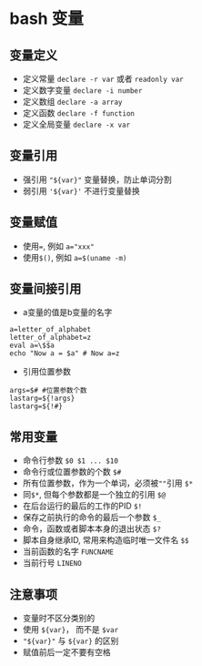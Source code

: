 # bash 变量

## 变量定义  

* 定义常量 `declare -r var` 或者 `readonly var`  
* 定义数字变量 `declare -i number`  
* 定义数组 `declare -a array`  
* 定义函数 `declare -f function`
* 定义全局变量 `declare -x var`

## 变量引用

* 强引用 `"${var}"` 变量替换，防止单词分割  
* 弱引用 `'${var}'` 不进行变量替换  

## 变量赋值  

* 使用`=`, 例如 `a="xxx"`
* 使用`$()`, 例如 `a=$(uname -m)`

## 变量间接引用

* a变量的值是b变量的名字

```
a=letter_of_alphabet
letter_of_alphabet=z
eval a=\$$a
echo "Now a = $a" # Now a=z
```

* 引用位置参数

```
args=$# #位置参数个数
lastarg=${!args} 
lastarg=${!#}
```

## 常用变量  

* 命令行参数 `$0 $1 ... $10`
* 命令行或位置参数的个数 `$#`
* 所有位置参数，作为一个单词，必须被`""`引用 `$*`
* 同`$*`, 但每个参数都是一个独立的引用 `$@`
* 在后台运行的最后的工作的PID `$!`
* 保存之前执行的命令的最后一个参数 `$_`
* 命令，函数或者脚本本身的退出状态 `$?`
* 脚本自身继承ID, 常用来构造临时唯一文件名 `$$`
* 当前函数的名字 `FUNCNAME`
* 当前行号 `LINENO`



## 注意事项

* 变量时不区分类别的
* 使用 `${var}`， 而不是 `$var`  
* `"${var}"` 与 `${var}` 的区别
* 赋值前后一定不要有空格
